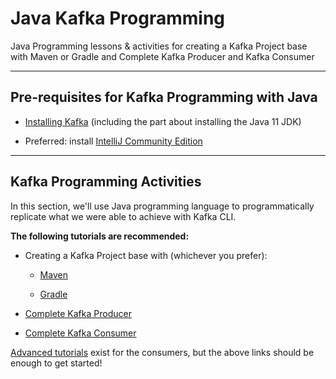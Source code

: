 Java Kafka Programming
======================

Java Programming lessons & activities for creating a Kafka Project base with Maven or Gradle and Complete Kafka Producer and Kafka Consumer

* * *

Pre-requisites for Kafka Programming with Java
----------------------------------------------

[](#Pre-requisites-for-Kafka-Programming-with-Java-0)

*   [Installing Kafka](/kafka/starting-kafka/) (including the part about installing the Java 11 JDK)
    
*   Preferred: install [IntelliJ Community Edition](https://www.jetbrains.com/idea/download/)
    

* * *

Kafka Programming Activities
----------------------------

[](#Kafka-Programming-Activities-1)

In this section, we'll use Java programming language to programmatically replicate what we were able to achieve with Kafka CLI.

**The following tutorials are recommended:**

*   Creating a Kafka Project base with (whichever you prefer):
    
    *   [Maven](/kafka/creating-a-kafka-java-project-using-maven-pom-xml/)
        
    *   [Gradle](/kafka/creating-a-kafka-java-project-using-gradle-build-gradle/)
        
*   [Complete Kafka Producer](/kafka/complete-kafka-producer-with-java/)
    
*   [Complete Kafka Consumer](/kafka/complete-kafka-consumer-with-java/)
    

[Advanced tutorials](/kafka/advanced-kafka-consumer-with-java/) exist for the consumers, but the above links should be enough to get started!